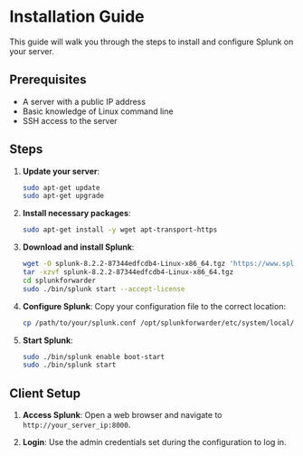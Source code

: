 # Installation Guide

This guide will walk you through the steps to install and configure Splunk on your server.

## Prerequisites

- A server with a public IP address
- Basic knowledge of Linux command line
- SSH access to the server

## Steps

1. **Update your server**:
    ```bash
    sudo apt-get update
    sudo apt-get upgrade
    ```

2. **Install necessary packages**:
    ```bash
    sudo apt-get install -y wget apt-transport-https
    ```

3. **Download and install Splunk**:
    ```bash
    wget -O splunk-8.2.2-87344edfcdb4-Linux-x86_64.tgz 'https://www.splunk.com/page/download_track?file=8.2.2/splunk-8.2.2-87344edfcdb4-Linux-x86_64.tgz'
    tar -xzvf splunk-8.2.2-87344edfcdb4-Linux-x86_64.tgz
    cd splunkforwarder
    sudo ./bin/splunk start --accept-license
    ```

4. **Configure Splunk**:
    Copy your configuration file to the correct location:
    ```bash
    cp /path/to/your/splunk.conf /opt/splunkforwarder/etc/system/local/splunk.conf
    ```

5. **Start Splunk**:
    ```bash
    sudo ./bin/splunk enable boot-start
    sudo ./bin/splunk start
    ```

## Client Setup

1. **Access Splunk**:
    Open a web browser and navigate to `http://your_server_ip:8000`.

2. **Login**:
    Use the admin credentials set during the configuration to log in.
